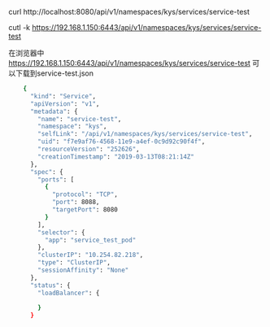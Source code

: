 curl http://localhost:8080/api/v1/namespaces/kys/services/service-test

cutl -k https://192.168.1.150:6443/api/v1/namespaces/kys/services/service-test

在浏览器中 https://192.168.1.150:6443/api/v1/namespaces/kys/services/service-test 可以下载到service-test.json
``` bash
	{
	  "kind": "Service",
	  "apiVersion": "v1",
	  "metadata": {
		"name": "service-test",
		"namespace": "kys",
		"selfLink": "/api/v1/namespaces/kys/services/service-test",
		"uid": "f7e9af76-4568-11e9-a4ef-0c9d92c90f4f",
		"resourceVersion": "252626",
		"creationTimestamp": "2019-03-13T08:21:14Z"
	  },
	  "spec": {
		"ports": [
		  {
			"protocol": "TCP",
			"port": 8088,
			"targetPort": 8080
		  }
		],
		"selector": {
		  "app": "service_test_pod"
		},
		"clusterIP": "10.254.82.218",
		"type": "ClusterIP",
		"sessionAffinity": "None"
	  },
	  "status": {
		"loadBalancer": {
		  
		}
	  }
```
